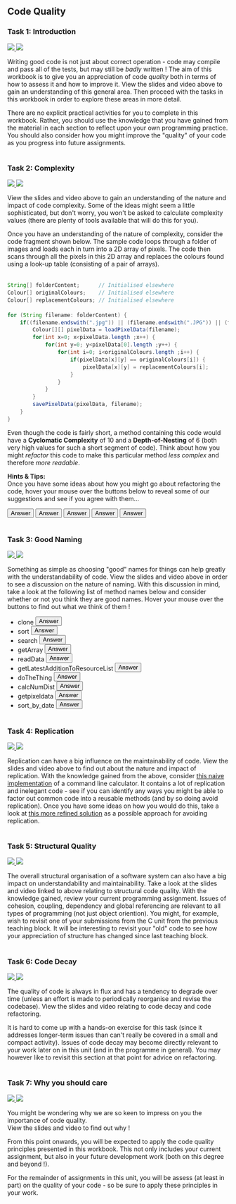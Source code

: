 ## Code Quality
### Task 1: Introduction
 <a href='01%20Introduction/slides/segment-1.pdf' target='_blank'> ![](../../resources/icons/slides.png) </a> <a href='01%20Introduction/video/segment-1.mp4' target='_blank'> ![](../../resources/icons/video.png) </a>

Writing good code is not just about correct operation - code may compile and pass all of the tests, but may still be _badly_ written ! The aim of this workbook is to give you an appreciation of code _quality_ both in terms of how to assess it and how to improve it. View the slides and video above to gain an understanding of this general area. Then proceed with the tasks in this workbook in order to explore these areas in more detail.

There are no explicit practical activities for you to complete in this workbook. Rather, you should use the knowledge that you have gained from the material in each section to reflect upon your own programming practice. You should also consider how you might improve the "quality" of your code as you progress into future assignments.

  


# 
### Task 2: Complexity
 <a href='02%20Complexity/slides/segment-1.pdf' target='_blank'> ![](../../resources/icons/slides.png) </a> <a href='02%20Complexity/video/segment-1.mp4' target='_blank'> ![](../../resources/icons/video.png) </a>

View the slides and video above to gain an understanding of the nature and impact of code complexity. 
Some of the ideas might seem a little sophisticated, but don't worry, you won't be asked to calculate complexity values
(there are plenty of tools available that will do this for you).

Once you have an understanding of the nature of complexity, consider the code fragment shown below. The sample code loops through a folder of images and loads each in turn into a 2D array of pixels. The code then scans through all the pixels in this 2D array and replaces the colours found using a look-up table (consisting of a pair of arrays). 

``` java

String[] folderContent;      // Initialised elsewhere
Colour[] originalColours;    // Initialised elsewhere
Colour[] replacementColours; // Initialised elsewhere

for (String filename: folderContent) {
    if((filename.endswith(".jpg")) || (filename.endswith(".JPG")) || (filename.endswith(".png")) || (filename.endswith(".PNG"))) {
        Colour[][] pixelData = loadPixelData(filename);
        for(int x=0; x<pixelData.length ;x++) {
            for(int y=0; y<pixelData[0].length ;y++) {
                for(int i=0; i<originalColours.length ;i++) {
                    if(pixelData[x][y] == originalColours[i]) {
                        pixelData[x][y] = replacementColours[i];
                    }
                }
            }
        }
        savePixelData(pixelData, filename);
    }
}

```

Even though the code is fairly short, a method containing this code would have a **Cyclomatic Complexity** of 10 and a **Depth-of-Nesting** of 6 (both very high values for such a short segment of code). Think about how you might _refactor_ this code to make this particular method _less complex_ and therefore _more readable_.  


**Hints & Tips:**  
Once you have some ideas about how you might go about refactoring the code,
hover your mouse over the buttons below to reveal some of our suggestions
and see if you agree with them...


<img src="answer.jpg" title="You could put the tests for image file extensions into a method called &quot;isImageFile&quot; ?" style="vertical-align:bottom" />
<img src="answer.jpg" title="What if you wrote a method called &quot;replaceAllPixels&quot; that took the 2D pixelData array as a parameter and did all the colour replacements for that entire image ?" style="vertical-align:bottom" />
<img src="answer.jpg" title="You could write a method called &quot;replaceSinglePixel&quot; that searched through the original colour array and then did a single replacement using the relevant colour from the replacement array" style="vertical-align:bottom" />
<img src="answer.jpg" title="You could write a method called &quot;getColourIndex&quot; that searched through the original colour array for a particular colour and returned the index value" style="vertical-align:bottom" />
<img src="answer.jpg" title="Using the pair of arrays for colour replacement is fairly ugly - you could use a better data structure for the lookup table (such as a hash map)" style="vertical-align:bottom" />
  


# 
### Task 3: Good Naming
 <a href='03%20Good%20Naming/slides/segment-1.pdf' target='_blank'> ![](../../resources/icons/slides.png) </a> <a href='03%20Good%20Naming/video/segment-1.mp4' target='_blank'> ![](../../resources/icons/video.png) </a>

Something as simple as choosing "good" names for things can help greatly with the understandability of code. View the slides and video above in order to see a discussion on the nature of naming. With this discussion in mind, take a look at the following list of method names below and consider whether or not you think they are good names. Hover your mouse over the buttons to find out what we think of them !

- clone <img src="answer.jpg" title="This is OK - it's a bit short and only one word, but has a specific meaning within the Java language (so everyone should understand it)" style="vertical-align:bottom" />
- sort <img src="answer.jpg" title="This isn't very good - sort what ? sort by which order ?" style="vertical-align:bottom" />
- search <img src="answer.jpg" title="Borderline - the parameter name might hint at what attribute is being used for the search, but a longer method name would definitely help !" style="vertical-align:bottom" />
- getArray <img src="answer.jpg" title="This is bad - which array ? what does it contain ?" style="vertical-align:bottom" />
- readData <img src="answer.jpg" title="Again, not very good - what data is this ?" style="vertical-align:bottom" />
- getLatestAdditionToResourceList <img src="answer.jpg" title="Perhaps a little too long - you can go too far !" style="vertical-align:bottom" />
- doTheThing <img src="answer.jpg" title="Could this BE any vaguer ??? Both noun and verb are non-specific !!!" style="vertical-align:bottom" />
- calcNumDist <img src="answer.jpg" title="Abbreviations can lead to ambiguity - would whole words really have hurt that much ? What is this - C ?" style="vertical-align:bottom" />
- getpixeldata <img src="answer.jpg" title="No capitalisation ! Can make the name hard to read - and it breaks the Java style guidelines" style="vertical-align:bottom" />
- sort_by_date <img src="answer.jpg" title="Underscores have no place in Java names (this isn't python !)" style="vertical-align:bottom" />



  


# 
### Task 4: Replication
 <a href='04%20Replication/slides/segment-1.pdf' target='_blank'> ![](../../resources/icons/slides.png) </a> <a href='04%20Replication/video/segment-1_f.mp4' target='_blank'> ![](../../resources/icons/video.png) </a>

Replication can have a big influence on the maintainability of code. View the slides and video above to find out about the nature and impact of replication. With the knowledge gained from the above, consider <a href="code/NaiveCalculator/NaiveCalculator.java" target="_blank">this naive implementation</a> of a command line calculator. It contains a lot of replication and inelegant code - see if you can identify any ways you might be able to factor out common code into a reusable methods (and by so doing avoid replication). Once you have some ideas on how you would do this, take a look at <a href="code/RefinedCalculator/RefinedCalculator.java" target="_blank" onclick="alert('You did at least *try* to come up with some improvements - right ? I mean, you didnt just click on this link to see the solution straight way ?\n\nNo, of course not - what WAS I thinking !\n\n\nP.S. You might need to enable pop-ups for this page to view the solution');">this more refined solution</a> as a possible approach for avoiding replication.
  


# 
### Task 5: Structural Quality
 <a href='05%20Structural%20Quality/slides/segment-1.pdf' target='_blank'> ![](../../resources/icons/slides.png) </a> <a href='05%20Structural%20Quality/video/segment-1.mp4' target='_blank'> ![](../../resources/icons/video.png) </a>

The overall structural organisation of a software system can also have a big impact on understandability and maintainability. Take a look at the slides and video linked to above relating to structural code quality. With the knowledge gained, review your current programming assignment. Issues of cohesion, coupling, dependency and global referencing are relevant to all types of programming (not just object oriention). You might, for example, wish to revisit one of your submissions from the C unit from the previous teaching block. It will be interesting to revisit your "old" code to see how your appreciation of structure has changed since last teaching block.  


# 
### Task 6: Code Decay
 <a href='06%20Code%20Decay/slides/segment-1.pdf' target='_blank'> ![](../../resources/icons/slides.png) </a> <a href='06%20Code%20Decay/video/segment-1.mp4' target='_blank'> ![](../../resources/icons/video.png) </a>

The quality of code is always in flux and has a tendency to degrade over time (unless an effort is made to periodically reorganise and revise the codebase). View the slides and video relating to code decay and code refactoring.

It is hard to come up with a hands-on exercise for this task (since it addresses longer-term issues than can't really be covered in a small and compact activity). Issues of code decay may become directly relevant to your work later on in this unit (and in the programme in general). You may however like to revisit this section at that point for advice on refactoring.  


# 
### Task 7: Why you should care
 <a href='07%20Why%20you%20should%20care/slides/segment-1.pdf' target='_blank'> ![](../../resources/icons/slides.png) </a> <a href='07%20Why%20you%20should%20care/video/segment-1.mp4' target='_blank'> ![](../../resources/icons/video.png) </a>

You might be wondering why we are so keen to impress on you the importance of code quality.  
View the slides and video to find out why !

From this point onwards, you will be expected to apply the code quality principles presented in this workbook. This not only includes your current assignment, but also in your future development work (both on this degree and beyond !).

For the remainder of assignments in this unit, you will be assess (at least in part) on the quality of your code - so be sure to apply these principles in your work.  


# 
